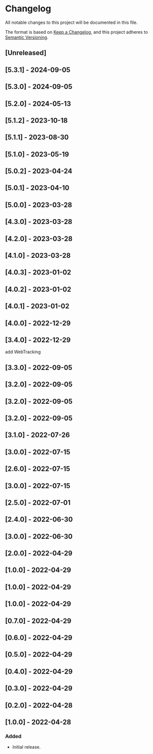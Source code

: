 # Changelog

All notable changes to this project will be documented in this file.

The format is based on [Keep a Changelog](https://keepachangelog.com/en/1.0.0/),
and this project adheres to [Semantic Versioning](https://semver.org/spec/v2.0.0.html).

## [Unreleased]

## [5.3.1] - 2024-09-05

## [5.3.0] - 2024-09-05

## [5.2.0] - 2024-05-13

## [5.1.2] - 2023-10-18

## [5.1.1] - 2023-08-30

## [5.1.0] - 2023-05-19

## [5.0.2] - 2023-04-24

## [5.0.1] - 2023-04-10

## [5.0.0] - 2023-03-28

## [4.3.0] - 2023-03-28

## [4.2.0] - 2023-03-28

## [4.1.0] - 2023-03-28

## [4.0.3] - 2023-01-02

## [4.0.2] - 2023-01-02

## [4.0.1] - 2023-01-02

## [4.0.0] - 2022-12-29

## [3.4.0] - 2022-12-29

add WebTracking 

## [3.3.0] - 2022-09-05

## [3.2.0] - 2022-09-05

## [3.2.0] - 2022-09-05

## [3.2.0] - 2022-09-05

## [3.1.0] - 2022-07-26

## [3.0.0] - 2022-07-15

## [2.6.0] - 2022-07-15

## [3.0.0] - 2022-07-15

## [2.5.0] - 2022-07-01

## [2.4.0] - 2022-06-30

## [3.0.0] - 2022-06-30

## [2.0.0] - 2022-04-29

## [1.0.0] - 2022-04-29

## [1.0.0] - 2022-04-29

## [1.0.0] - 2022-04-29

## [0.7.0] - 2022-04-29

## [0.6.0] - 2022-04-29

## [0.5.0] - 2022-04-29

## [0.4.0] - 2022-04-29

## [0.3.0] - 2022-04-29

## [0.2.0] - 2022-04-28

## [1.0.0] - 2022-04-28

### Added
- Initial release.
